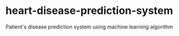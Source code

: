 # heart-disease-prediction-system
Patient's disease prediction system using machine learning algorithm
